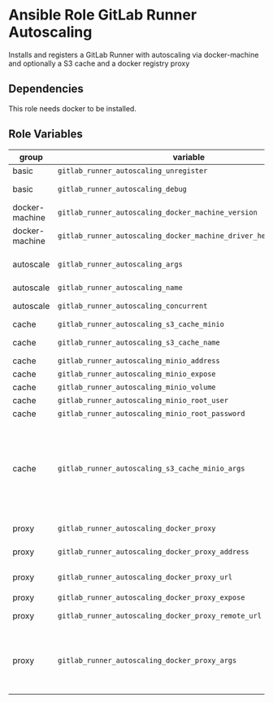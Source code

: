# Ansible Role GitLab Runner Autoscaling

Installs and registers a GitLab Runner with autoscaling via docker-machine and optionally a S3 cache and a docker registry proxy

## Dependencies

This role needs docker to be installed.

## Role Variables

| group | variable | default | description |
| --- | --- | --- | --- |
| basic | `gitlab_runner_autoscaling_unregister` | `false` | if the GitLab runner should be unregistered |
| basic | `gitlab_runner_autoscaling_debug` | `false` | if some debug information should be printed |
| docker-machine | `gitlab_runner_autoscaling_docker_machine_version` | `v0.16.2` | the version of [docker-machine](https://github.com/docker/machine/releases) |
| docker-machine | `gitlab_runner_autoscaling_docker_machine_driver_hetzner_version` | `3.10.0` | the version of [docker-machine-driver-hetzner](https://github.com/JonasProgrammer/docker-machine-driver-hetzner/releases) |
| autoscale | `gitlab_runner_autoscaling_args` | | the arguments for gitlab-runner (except the arguments for s3 cache and registry proxy) |
| autoscale | `gitlab_runner_autoscaling_name` | `gitlab-runner-broker` | the name of the GitLab runner |
| autoscale | `gitlab_runner_autoscaling_concurrent` | `5` | the allowed number of concurrent GitLab runners |
| cache | `gitlab_runner_autoscaling_s3_cache_minio` | `false` | if s3 cache via [minio](https://min.io/) should be provided |
| cache | `gitlab_runner_autoscaling_s3_cache_name` | `runner` | the name of the s3 bucket shared by the GitLab runners |
| cache | `gitlab_runner_autoscaling_minio_address` | `"{{ ansible_default_ipv4.address }}:9000"` | the address of minio for the GitLab runners |
| cache | `gitlab_runner_autoscaling_minio_expose` | `9000` | the expose for the minio container |
| cache | `gitlab_runner_autoscaling_minio_volume` | `/srv/minio/export` | the volume used by minio |
| cache | `gitlab_runner_autoscaling_minio_root_user` | | the user name of the minio root user |
| cache | `gitlab_runner_autoscaling_minio_root_password` | | the password of the minio root user |
| cache | `gitlab_runner_autoscaling_s3_cache_minio_args` | [`'--cache-shared'`, `'--cache-type s3'`, `'--cache-s3-server-address {{ gitlab_runner_autoscaling_minio_address }}'`, `'--cache-s3-access-key {{ gitlab_runner_autoscaling_minio_root_user }}'`, `'--cache-s3-secret-key {{ gitlab_runner_autoscaling_minio_root_password }}'`, `'--cache-s3-bucket-name {{ gitlab_runner_autoscaling_s3_cache_name }}'`, `'--cache-s3-insecure'`] | the arguments used for registering the GitLab runner if `gitlab_runner_autoscaling_s3_cache_minio` is yes |
| proxy | `gitlab_runner_autoscaling_docker_proxy` | `false` | if docker registry cache via [registry](https://hub.docker.com/_/registry) should be provided |
| proxy | `gitlab_runner_autoscaling_docker_proxy_address` | `"{{ ansible_default_ipv4.address }}:5000"` | the address of the docker registry proxy for the GitLab runners |
| proxy | `gitlab_runner_autoscaling_docker_proxy_url` | `"http://{{ gitlab_runner_autoscaling_docker_proxy_address }}"` | the url of the docker registry proxy for the GitLab runners |
| proxy | `gitlab_runner_autoscaling_docker_proxy_expose` | `5000` | the expose for the registry container |
| proxy | `gitlab_runner_autoscaling_docker_proxy_remote_url` | `https://registry-1.docker.io` | the value for `REGISTRY_PROXY_REMOTEURL` for the registry container |
| proxy | `gitlab_runner_autoscaling_docker_proxy_args` | [`'--machine-machine-options "engine-registry-mirror={{ gitlab_runner_autoscaling_docker_proxy_url }}"'`, `'--machine-machine-options "engine-insecure-registry={{ gitlab_runner_autoscaling_docker_proxy_address }}"'`] | |

